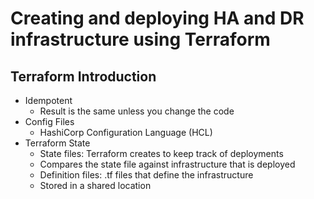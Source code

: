 # Creating and deploying HA and DR infrastructure using Terraform

## Terraform Introduction

* Idempotent
    * Result is the same unless you change the code
* Config Files
    * HashiCorp Configuration Language (HCL)
* Terraform State
    * State files: Terraform creates to keep track of deployments
    * Compares the state file against infrastructure that is deployed
    * Definition files: .tf files that define the infrastructure
    * Stored in a shared location
